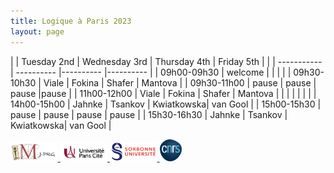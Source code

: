 ```yaml
---
title: Logique à Paris 2023
layout: page
---
```

| | Tuesday 2nd | Wednesday 3rd | Thursday 4th | Friday 5th |
| | ----------- | ---------- |---------- |---------- |
| 09h00-09h30 | welcome |  |  |  |
| 09h30-10h30 | Viale       | Fokina      | Shafer     | Mantova   |
| 09h30-11h00 | pause       | pause       | pause      |pause      |
| 11h00-12h00 | Viale       | Fokina      | Shafer     | Mantova   |
|             | | | | |
| 14h00-15h00 | Jahnke      | Tsankov     | Kwiatkowska| van Gool  |
| 15h00-15h30 | pause       | pause       | pause      | pause     |
| 15h30-16h30 | Jahnke      | Tsankov     | Kwiatkowska| van Gool |


<a href="./imj-prg.png"><img src="/imj-prg.png" alt="IMJ-PRG" width="15%">
<a href="./upc.png"><img src="/upc.png" alt="Université Paris Cité" width="15%">
<a href="./sorbonne.png"><img src="/sorbonne.png" alt="Sorbonne Université" width="15%">
<a href="./cnrs.png"><img src="/cnrs.png" alt="CNRS" width="7%">

[UPC]:  https://u-paris.fr/
[IMJ-PRG]: https://www.imj-prg.fr/
[LM]:   https://www.imj-prg.fr/lm/
